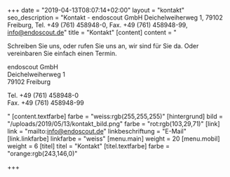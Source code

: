 +++
date = "2019-04-13T08:07:14+02:00"
layout = "kontakt"
seo_description = "Kontakt - endoscout GmbH Deichelweiherweg 1, 79102 Freiburg, Tel. +49 (761) 458948-0, Fax. +49 (761) 458948-99, info@endoscout.de"
title = "Kontakt"
[content]
content = "<p>Schreiben Sie uns, oder rufen Sie uns an, wir sind für Sie da. Oder vereinbaren Sie einfach einen Termin. </p><p>endoscout GmbH<br>Deichelweiherweg 1<br>79102 Freiburg</p><p>Tel. +49 (761) 458948-0<br>Fax. +49 (761) 458948-99</p>"
[content.textfarbe]
farbe = "weiss:rgb(255,255,255)"
[hintergrund]
bild = "/uploads/2019/05/13/kontakt_bild.png"
farbe = "rot:rgb(103,29,71)"
[link]
link = "mailto:info@endoscout.de"
linkbeschriftung = "E-Mail"
[link.linkfarbe]
linkfarbe = "weiss"
[menu.main]
weight = 20
[menu.mobil]
weight = 6
[titel]
titel = "Kontakt"
[titel.textfarbe]
farbe = "orange:rgb(243,146,0)"

+++
